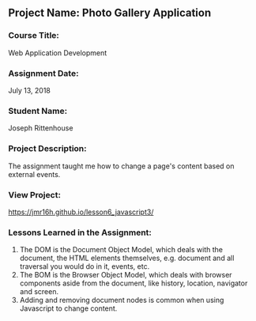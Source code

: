 ## Project Name:  Photo Gallery Application

### Course Title:
Web Application Development

### Assignment Date:  
July 13, 2018

### Student Name:  
Joseph Rittenhouse

### Project Description:
The assignment taught me how to change a page's content based on external events.

### View Project:
https://jmr16h.github.io/lesson6_javascript3/

### Lessons Learned in the Assignment:
1. The DOM is the Document Object Model, which deals with the document, the HTML elements themselves, e.g. document and all traversal you would do in it, events, etc.
2. The BOM is the Browser Object Model, which deals with browser components aside from the document, like history, location, navigator and screen.
3. Adding and removing document nodes is common when using Javascript to change content.
